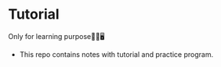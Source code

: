 # Tutorial
Only for learning purpose👨‍💻🖥️

- This repo contains notes with tutorial and practice program.